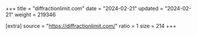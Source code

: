 +++
title = "diffractionlimit.com"
date = "2024-02-21"
updated = "2024-02-21"
weight = 219346

[extra]
source = "https://diffractionlimit.com/"
ratio = 1
size = 214
+++
